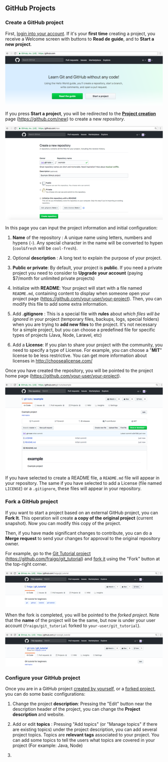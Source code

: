    
## GitHub Projects
   
### Create a GitHub project

First, [login into your account](github-account.md#login-into-your-account). If it's your **first time** creating a project, you receive a Welcome screen with buttons to **Read de guide**, and to **Start a new project**. 

![GitHub Create Project Page](../images/github-first-project.png)

If you press **Start a project**, you will be redirected to the [**Project creation**](https://github.com/new) page (https://github.com/new) to create a new *repository*.


![GitHub Settings](../images/github-new-project.png)

In this page you can input the project information and initial configuration:

1. **Name** of the repository : A unique name using letters, numbers and hypens (-). Any special character in the name will be converted to hypen (`cool&fresh` will be `cool-fresh`).

2. Optional **description** : A long text to explain the purpose of your project.

3. **Public or private**: By default, your project is **public**. If you need a private project you need to consider to **Upgrade your account** (paying $7/month for unlimited private projects)

4. Initialize with **README**: Your project will start with a file named `README.md`, containing content to display when someone open your project page (https://github.com/your-user/your-project). Then, you can modify this file to add some extra information.

5. Add **.gitignore** : This is a special file with **rules** about *which files will be ignored* in your project (temporary files, backups, logs, special folders) when you are trying to **add new files** to the project. It's not necessary for a simple project, but you can choose a predefined file for specific types of projects (Java, Node, Laravel, etc)  

6. Add a **License**: If you plan to share your project with the community, you need to specify a type of License. For example, you can choose a "**MIT**" license to be less restrictive. You can get more information about licenses in http://choosealicense.com/


Once you have created the repository, you will be pointed to the project home page (https://github.com/your-user/your-project).

![GitHub Project Page](../images/github-project.png)

If you have selected to create a README file, a `README.md` file will appear in your repository.  The same if you have selected to add a License (file named `LICENSE`) or a `.gitignore`, these files will appear in your repository.  



### Fork a GitHub project

If you want to start a project based on an external GitHub project, you can **Fork It**. This operation will create **a copy of the original project** (current snapshot). Now you can modify this copy of the project. 

Then, if you have made significant changes to contribute, you can do a **Merge request** to send your changes for approval to the original repository owner.


For example, go to the [Git Tutorial project](https://github.com/fraigo/git_tutorial)  (https://github.com/fraigo/git_tutorial) and [fork it](https://github.com/fraigo/git_tutorial/fork) using the "Fork" button at the top-right corner.


![Forking an external project](../images/github-fork-project.png)

When the fork is completed, you will be pointed to the *forked project*. Note that the **name** of the project will be the same, but now is under your user account (`fraigo/git_tutorial` forked to `your-user/git_tutorial`). 


![Forked external project](../images/github-forked-project.png)







### Configure your GitHub project


Once you are in a GitHub project [created by yourself](#create-a-git-hub-project), or a [forked project](#fork-a-git-hub-project), you can do some basic configurations:

1. Change the project **description**: Pressing the "Edit" button near the description header of the project, you can change the **Project description** and website.

2. Add or edit **topics** : Pressing "Add topics" (or "Manage topics" if there are existing topics) under the project description, you can add several project topics. Topics are **relevant tags** associated to your project. You can add some topics to tell the users what topics are covered in your project (For example: Java, Node)

3.  
